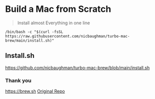 # Build a Mac from Scratch
> Install almost Everything in one line

`/bin/bash -c "$(curl -fsSL https://raw.githubusercontent.com/nicbaughman/turbo-mac-brew/main/install.sh)"`


## Install.sh
https://github.com/nicbaughman/turbo-mac-brew/blob/main/install.sh


### Thank you
https://brew.sh
[Original Repo](https://github.com/HigherSelf-Tech/macBrew-install)
